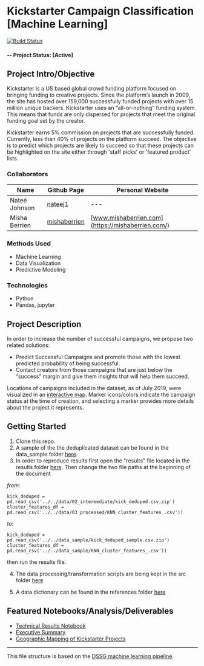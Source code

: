 # Kickstarter Campaign Classification [Machine Learning]

[![Build Status](https://travis-ci.com/mishaberrien/kickstarter_campaign_classification.svg?branch=master)](https://travis-ci.com/mishaberrien/kickstarter_campaign_classification)

#### -- Project Status: [Active]

## Project Intro/Objective
Kickstarter is a US based global crowd funding platform focused on bringing funding to creative projects. Since the platform’s launch in 2009, the site has hosted over 159,000 successfully funded projects with over 15 million unique backers. Kickstarter uses an “all-or-nothing” funding system. This means that funds are only dispersed for projects that meet the original funding goal set by the creator.

Kickstarter earns 5% commission on projects that are successfully funded. Currently, less than 40% of projects on the platform succeed. The objective is to predict which projects are likely to succeed so that these projects can be highlighted on the site either through 'staff picks' or 'featured product' lists.

### Collaborators
|Name     |  Github Page   |  Personal Website  |
|---------|-----------------|--------------------|
|Nateé Johnson| [nateej1](https://github.com/nateej1) | --- |
|Misha Berrien | [mishaberrien](https://github.com/mishaberrien)| [www.mishaberrien.com](https://mishaberrien.com/)  |

### Methods Used
* Machine Learning
* Data Visualization
* Predictive Modeling

### Technologies
* Python
* Pandas, jupyter

## Project Description
In order to increase the number of successful campaigns, we propose two related solutions:
* Predict Successful Campaigns and promote those with the lowest predicted probability of being successful.
* Contact creators from those campaigns that are just below the “success” margin and give them insights that will help them succeed.

Locations of campaigns included in the dataset, as of July 2019, were visualized in an [interactive map](https://nateej1.github.io/kickstarter-campaign-classification/). Marker icons/colors indicate the campaign status at the time of creation, and selecting a marker provides more details about the project it represents. 

## Getting Started

1. Clone this repo.
2. A sample of the the deduplicated dataset can be found in the data_sample folder [here](https://github.com/mishaberrien/kickstarter-campaign-classification/tree/master/data_sample).
3. In order to reproduce results first open the "results" file located in the results folder [here](https://github.com/mishaberrien/kickstarter-campaign-classification/tree/master/results). Then change the two file paths at the beginning of the document

_from:_

```
kick_deduped = pd.read_csv('../../data/02_intermediate/kick_deduped.csv.zip')
cluster_features_df =  pd.read_csv('../../data/03_processed/KNN_cluster_features_.csv'))
```
_to:_

```
kick_deduped = pd.read_csv('../../data_sample/kick_deduped_sample.csv.zip')
cluster_features_df =  pd.read_csv('../../data_sample/KNN_cluster_features_.csv'))
```
then run the results file.

4. The data processing/transformation scripts are being kept in the src folder [here](https://github.com/mishaberrien/kickstarter_campaign_classification/tree/master/src)

5. A data dictionary can be found in the references folder [here](https://github.com/mishaberrien/kickstarter_campaign_classification/tree/master/references)


## Featured Notebooks/Analysis/Deliverables
* [Technical Results Notebook](https://mishaberrien.com/kickstarter_campaign_classification/)
* [Executive Summary](https://github.com/nateej1/kickstarter-campaign-classification/blob/master/results/Executive_summary-Kickstarter_campaign_classification.pdf)
* [Geographic Mapping of Kickstarter Projects](https://nateej1.github.io/kickstarter-campaign-classification/)

---

This file structure is based on the [DSSG machine learning pipeline](https://github.com/dssg/hitchhikers-guide/tree/master/sources/curriculum/0_before_you_start/pipelines-and-project-workflow).
